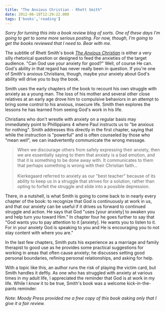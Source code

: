 ```yaml
---
title: "The Anxious Christian - Rhett Smith"
date: 2012-06-18T12:29:22.000
tags: ['books','reading']
---
```


_Sorry for turning this into a book review blog of sorts. One of these days I'm going to get to some more serious posting. For now, though, I'm going to get the books reviewed that I need to. Bear with me._

The subtitle of Rhett Smith's book _[The Anxious Christian](http://www.amazon.com/gp/product/0802404448/ref=as_li_ss_tl?ie=UTF8&tag=chrishubbs-20&linkCode=as2&camp=1789&creative=390957&creativeASIN=0802404448)_ is either a very silly rhetorical question or designed to feed the anxieties of the target audience. "Can God use your anxiety for good?" Well, of course He can. God's ability in that regard has never really been in question. If you're one of Smith's anxious Christians, though, maybe your anxiety about God's ability will drive you to buy the book.

Smith uses the early chapters of the book to recount his own struggle with anxiety as a young man. The loss of his mother and several other close relatives at an early age drove him to compulsive behaviors in an attempt to bring some control to his anxious, insecure life. Smith then explores the lessons he has learned from seeing God's work in his life.

Christians who don't wrestle with anxiety on a regular basis may immediately point to Phillippians 4 where Paul instructs us to "be anxious for nothing". Smith addresses this directly in the first chapter, saying that while the instruction is "powerful" and is often counseled by those who "mean well", we can inadvertently communicate the wrong message.

> When we discourage others from safely expressing their anxiety, then we are essentially saying to them that anxiety is a bad emotion, and that it is something to be done away with. It communicates to them that perhaps something is wrong with their Christian faith...  
> <br/>
> Kierkegaard referred to anxiety as our "best teacher" because of its ability to keep us in a struggle that strives for a solution, rather than opting to forfeit the struggle and slide into a possible depression.

There, in a nutshell, is what Smith is going to come back to in nearly every chapter of the book: to recognize that God is continuously at work in us, and that our anxiety can be useful if it drives us forward to continued struggle and action. He says that God "uses \[your anxiety\] to awaken you and help turn you toward Him." In chapter four he goes further to say that "God wants you to pay attention to it \[anxiety\]. He wants you to listen to it. For in your anxiety God is speaking to you and He is encouraging you to not stay content with where you are."

In the last few chapters, Smith puts his experience as a marriage and family therapist to good use as he provides some practical suggestions for working in areas that often cause anxiety; he discusses setting good personal boundaries, refining personal relationships, and asking for help.

With a topic like this, an author runs the risk of playing the victim card, but Smith handles it deftly. As one who has struggled with anxiety at various times in my adult life, I appreciated the reminder that God is at work in my life. While I _know_ it to be true, Smith's book was a welcome kick-in-the-pants reminder.

_Note: Moody Press provided me a free copy of this book asking only that I give it a fair review._
